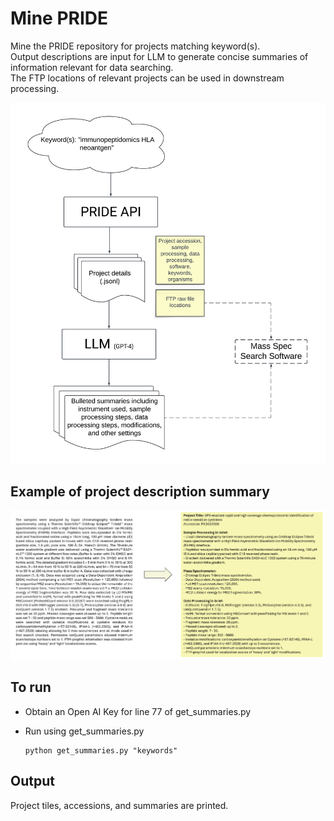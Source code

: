 # Mine PRIDE

Mine the PRIDE repository for projects matching keyword(s). \
Output descriptions are input for LLM to generate concise summaries of information relevant for data searching. \
The FTP locations of relevant projects can be used in downstream processing.

![Model](pipeline.png)

## Example of project description summary
![Model](example1.png)

## To run
- Obtain an Open AI Key for line 77 of get_summaries.py
- Run using get_summaries.py
  
  ```
  python get_summaries.py "keywords"
  ```

## Output
Project tiles, accessions, and summaries are printed.
